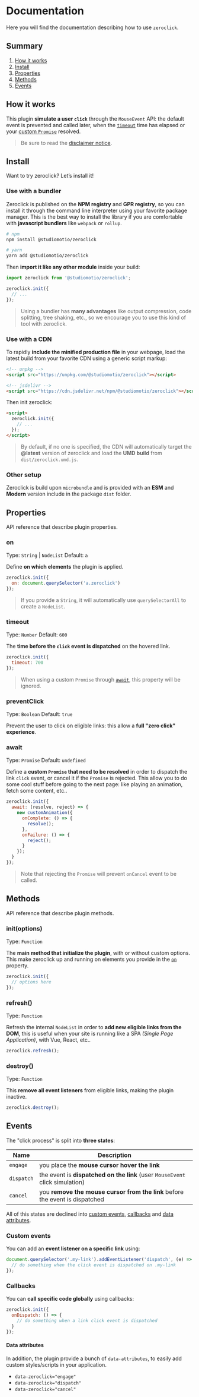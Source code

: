 # Documentation
Here you will find the documentation describing how to use `zeroclick`.

## Summary
1. [How it works](#how-it-works)
2. [Install](#install)
3. [Properties](#properties)
4. [Methods](#methods)
5. [Events](#events)

## How it works
This plugin **simulate a user `click`** through the `MouseEvent` API: the default event is prevented and called later, when the [`timeout`](#timeout) time has elapsed or your [custom `Promise`](#await) resolved.

> Be sure to read the [disclaimer notice](README.md#disclaimer).

## Install
Want to try zeroclick? Let’s install it!

### Use with a bundler

Zeroclick is published on the **NPM registry** and **GPR registry**, so you can install it through the command line interpreter using your favorite package manager. This is the best way to install the library if you are comfortable with **javascript bundlers** like `webpack` or `rollup`.

```sh
# npm
npm install @studiomotio/zeroclick

# yarn
yarn add @studiomotio/zeroclick
```

Then **import it like any other module** inside your build:

```js
import zeroclick from '@studiomotio/zeroclick';

zeroclick.init({
  // ...
});
```

> Using a bundler has **many advantages** like output compression, code splitting, tree shaking, etc., so we encourage you to use this kind of tool with zeroclick.

### Use with a CDN

To rapidly **include the minified production file** in your webpage, load the latest build from your favorite CDN using a generic script markup:

```html
<!-- unpkg -->
<script src="https://unpkg.com/@studiomotio/zeroclick"></script>

<!-- jsdelivr -->
<script src="https://cdn.jsdelivr.net/npm/@studiomotio/zeroclick"></script>
```

Then init zeroclick:

```html
<script>
  zeroclick.init({
    // ...
  });
</script>
```

> By default, if no one is specified, the CDN will automatically target the **@latest** version of zeroclick and load the **UMD build** from `dist/zeroclick.umd.js`.

### Other setup

Zeroclick is build upon `microbundle` and is provided with an **ESM** and **Modern** version include in the package `dist` folder.

## Properties
API reference that describe plugin properties.

### on
Type: `String` | `NodeList`
Default: `a`

Define **on which elements** the plugin is applied.

```js
zeroclick.init({
  on: document.querySelector('a.zeroclick')
});
```

> If you provide a `String`, it will automatically use `querySelectorAll` to create a `NodeList`.

### timeout
Type: `Number`
Default: `600`

The **time before the `click` event is dispatched** on the hovered link.

```js
zeroclick.init({
  timeout: 700
});
```

> When using a custom `Promise` through [`await`](#await), this property will be ignored.

### preventClick
Type: `Boolean`
Default: `true`

Prevent the user to click on eligible links: this allow a **full "zero click" experience**.

### await
Type: `Promise`
Default: `undefined`

Define a **custom `Promise` that need to be resolved** in order to dispatch the link `click` event, or cancel it if the `Promise` is rejected. This allow you to do some cool stuff before going to the next page: like playing an animation, fetch some content, etc..

```js
zeroclick.init({
  await: (resolve, reject) => {
    new customAnimation({
      onComplete: () => {
        resolve();
      },
      onFailure: () => {
        reject();
      }
    });
  }
});
```

> Note that rejecting the `Promise` will prevent `onCancel` event to be called.

## Methods
API reference that describe plugin methods.

### init(options)
Type: `Function`

The **main method that initialize the plugin**, with or without custom options. This make zeroclick up and running on elements you provide in the [`on`](#on) property.

```js
zeroclick.init({
  // options here
});
```

### refresh()
Type: `Function`

Refresh the internal `NodeList` in order to **add new eligible links from the DOM**, this is useful when your site is running like a SPA _(Single Page Application)_, with Vue, React, etc..

```js
zeroclick.refresh();
```

### destroy()
Type: `Function`

This **remove all event listeners** from eligible links, making the plugin inactive.

```js
zeroclick.destroy();
```

## Events
The "click process" is split into **three states**:

| Name       | Description                                                                  |
|------------|------------------------------------------------------------------------------|
| `engage`   | you place the **mouse cursor hover the link**                                |
| `dispatch` | the event is **dispatched on the link** (user `MouseEvent` click simulation) |
| `cancel`   | you **remove the mouse cursor from the link** before the event is dispatched |

All of this states are declined into [custom events](#custom-events), [callbacks](#callbacks) and [data attributes](#data-attributes).

### Custom events
You can add an **event listener on a specific link** using:

```js
document.querySelector('.my-link').addEventListener('dispatch', (e) => {
  // do something when the click event is dispatched on .my-link
});
```

### Callbacks
You can **call specific code globally** using callbacks:

```js
zeroclick.init({
  onDispatch: () => {
    // do something when a link click event is dispatched
  }
});
```

#### Data attributes
In addition, the plugin provide a bunch of `data-attributes`, to easily add custom styles/scripts in your application.

- `data-zeroclick="engage"`  
- `data-zeroclick="dispatch"`  
- `data-zeroclick="cancel"`  

